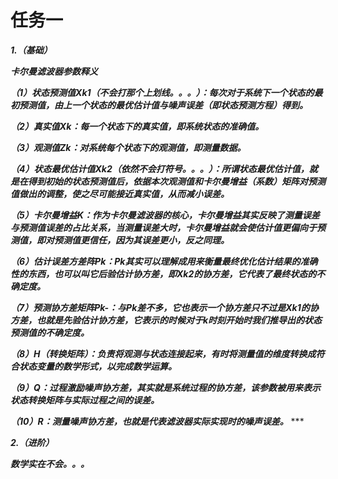 # 任务一

***1.（基础）***  

***卡尔曼滤波器参数释义***  

***（1）状态预测值Xk1（不会打那个上划线。。。）：每次对于系统下一个状态的最初预测值，由上一个状态的最优估计值与噪声误差（即状态预测方程）得到。***  

***（2）真实值Xk：每一个状态下的真实值，即系统状态的准确值。***  

***（3）观测值Zk：对系统每个状态下的观测值，即测量数据。***

***（4）状态最优估计值Xk2（依然不会打符号。。。）：所谓状态最优估计值，就是在得到初始的状态预测值后，依据本次观测值和卡尔曼增益（系数）矩阵对预测值做出的调整，使之尽可能接近真实值，从而减小误差。***  

***（5）卡尔曼增益K：作为卡尔曼滤波器的核心，卡尔曼增益其实反映了测量误差与预测值误差的占比关系，当测量误差大时，卡尔曼增益就会使估计值更偏向于预测值，即对预测值更信任，因为其误差更小，反之同理。***  

***（6）估计误差方差阵Pk：Pk其实可以理解成用来衡量最终优化估计结果的准确性的东西，也可以叫它后验估计协方差，即Xk2的协方差，它代表了最终状态的不确定度。***   

***（7）预测协方差矩阵Pk-：与Pk差不多，它也表示一个协方差只不过是Xk1的协方差，也就是先验估计协方差，它表示的时候对于k时刻开始时我们推导出的状态预测值的不确定度。***  

***（8）H（转换矩阵）：负责将观测与状态连接起来，有时将测量值的维度转换成符合状态变量的数学形式，以完成数学运算。***   

***（9）Q：过程激励噪声协方差，其实就是系统过程的协方差，该参数被用来表示状态转换矩阵与实际过程之间的误差。***  

***（10）R：测量噪声协方差，也就是代表滤波器实际实现时的噪声误差。***   ***  

***2.（进阶）***   

***数学实在不会。。。***





